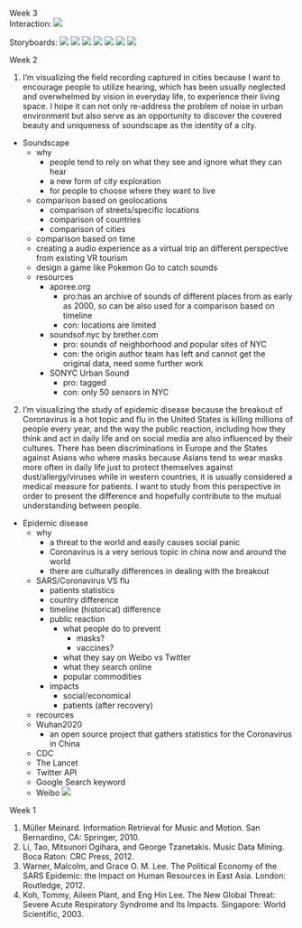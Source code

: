 Week 3    
Interaction:
![](./sketch1/Uncover.png)

Storyboards:
![](./sketch1/1.png)
![](./sketch1/2.png)
![](./sketch1/3.png)
![](./sketch1/4.png)
![](./sketch1/5.png)
![](./sketch1/6.png)
![](./sketch1/7.png)


Week 2
1. I’m visualizing the field recording captured in cities because I want to encourage people to utilize hearing, which has been usually neglected and overwhelmed by vision in everyday life, to experience their living space. I hope it can not only re-address the problem of noise in urban environment but also serve as an opportunity to discover the covered beauty and uniqueness of soundscape as the identity of a city.
- Soundscape
  - why
    - people tend to rely on what they see and ignore what they can hear
    - a new form of city exploration
    - for people to choose where they want to live
  - comparison based on geolocations
    - comparison of streets/specific locations
    - comparison of countries
    - comparison of cities
  - comparison based on time
  - creating a audio experience as a virtual trip an different perspective from existing VR tourism
  - design a game like Pokemon Go  to catch sounds
  - resources
    - aporee.org
      - pro:has an archive of sounds of different places from as early as 2000, so can be also used for a comparison based on timeline
      - con: locations are limited
    - soundsof.nyc by brether.com
      - pro: sounds of neighborhood and popular sites of NYC
      - con: the origin author team has left and cannot get the original data, need some further work
    - SONYC Urban Sound
      - pro: tagged
      - con: only 50 sensors in NYC

2. I’m visualizing the study of epidemic disease because the breakout of Coronavirus is a hot topic and flu in the United States is killing millions of people every year, and the way the public reaction, including how they think and act in daily life and on social media are also influenced by their cultures. There has been discriminations in Europe and the States against Asians who where masks because Asians tend to wear masks more often in daily life just to protect themselves against dust/allergy/viruses while in western countries, it is usually considered a medical measure for patients. I want to study from this perspective in order to present the difference and hopefully contribute to the mutual understanding between people.
- Epidemic disease
  - why
    - a threat to the world and easily causes social panic
    - Coronavirus is a very serious topic in china now and around the world
    - there are culturally differences in dealing with the breakout
  - SARS/Coronavirus VS flu
    - patients statistics
    - country difference
    - timeline (historical) difference
    - public reaction
      - what people do to prevent
        - masks?
        - vaccines?
      - what they say on Weibo vs Twitter
      - what they search online
      - popular commodities
    - impacts
      - social/economical
      - patients (after recovery)
  - recources
  - Wuhan2020
    - an open source project that gathers statistics for the Coronavirus in China
  - CDC
  - The Lancet
  - Twitter API
  - Google Search keyword
  - Weibo
![](./thesis-ideas.png)


Week 1
1. Müller Meinard. Information Retrieval for Music and Motion. San Bernardino, CA: Springer, 2010.
2. Li, Tao, Mitsunori Ogihara, and George Tzanetakis. Music Data Mining. Boca Raton: CRC Press, 2012.
3. Warner, Malcolm, and Grace O. M. Lee. The Political Economy of the SARS Epidemic: the Impact on Human Resources in East Asia. London: Routledge, 2012.
4. Koh, Tommy, Aileen Plant, and Eng Hin Lee. The New Global Threat: Severe Acute Respiratory Syndrome and Its Impacts. Singapore: World Scientific, 2003.
